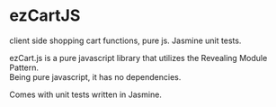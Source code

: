 # ezCartJS
client side shopping cart functions, pure js.  Jasmine unit tests.

ezCart.js is a pure javascript library that utilizes the Revealing Module Pattern.  
Being pure javascript, it has no dependencies. 

Comes with unit tests written in Jasmine.
